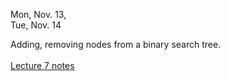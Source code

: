 
<div class="lecture2">

<div class="column_date">


Mon, Nov. 13, <br>
Tue, Nov. 14 
</div>

<div class="column_materials">
<p markdown="block">

Adding, removing nodes from a binary search tree.  <br><br>
[Lecture 7 notes](notes/lecture07_BST.pdf) <br>


<br>



</p>
</div>

<div class="column_assign">
<p markdown="block">
 


</p>
</div>
    
</div>
